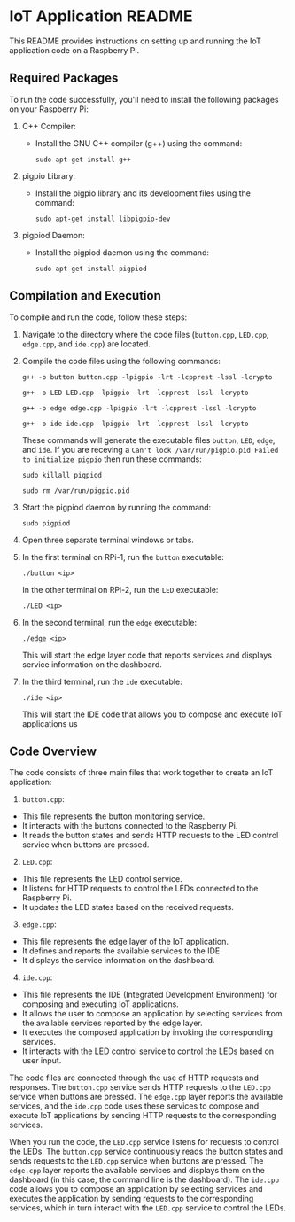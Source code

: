 # IoT Application README

This README provides instructions on setting up and running the IoT application code on a Raspberry Pi.

## Required Packages

To run the code successfully, you'll need to install the following packages on your Raspberry Pi:

1. C++ Compiler:
   - Install the GNU C++ compiler (g++) using the command:
     ```
     sudo apt-get install g++
     ```

2. pigpio Library:
   - Install the pigpio library and its development files using the command:
     ```
     sudo apt-get install libpigpio-dev
     ```

3. pigpiod Daemon:
   - Install the pigpiod daemon using the command:
     ```
     sudo apt-get install pigpiod
     ```

## Compilation and Execution

To compile and run the code, follow these steps:

1. Navigate to the directory where the code files (`button.cpp`, `LED.cpp`, `edge.cpp`, and `ide.cpp`) are located.

2. Compile the code files using the following commands:
    ```
    g++ -o button button.cpp -lpigpio -lrt -lcpprest -lssl -lcrypto
    ```
     ```
    g++ -o LED LED.cpp -lpigpio -lrt -lcpprest -lssl -lcrypto
    ```
    ```
    g++ -o edge edge.cpp -lpigpio -lrt -lcpprest -lssl -lcrypto
    ```
    ```
    g++ -o ide ide.cpp -lpigpio -lrt -lcpprest -lssl -lcrypto
    ```

    These commands will generate the executable files `button`, `LED`, `edge`, and `ide`. If you are receving a ` Can't lock /var/run/pigpio.pid Failed to initialize pigpio ` then run these commands: 
    ```
    sudo killall pigpiod
    ```
    ```
    sudo rm /var/run/pigpio.pid
    ```

3. Start the pigpiod daemon by running the command:
    ```
    sudo pigpiod
    ```

4. Open three separate terminal windows or tabs.

5. In the first terminal on RPi-1, run the `button` executable:
   ``` 
   ./button <ip>
   ```
   In the other terminal on RPi-2, run the `LED` executable:
   ``` 
   ./LED <ip>
   ```
    

6. In the second terminal, run the `edge` executable:
    ```
    ./edge <ip>
    ```
    This will start the edge layer code that reports services and displays service information on the dashboard.

7. In the third terminal, run the `ide` executable:
    ```
    ./ide <ip>
    ```
    This will start the IDE code that allows you to compose and execute IoT applications us

## Code Overview
The code consists of three main files that work together to create an IoT application:

1. `button.cpp`:
- This file represents the button monitoring service.
- It interacts with the buttons connected to the Raspberry Pi.
- It reads the button states and sends HTTP requests to the LED control service when buttons are pressed.

2. `LED.cpp`:
- This file represents the LED control service.
- It listens for HTTP requests to control the LEDs connected to the Raspberry Pi.
- It updates the LED states based on the received requests.

3. `edge.cpp`:
- This file represents the edge layer of the IoT application.
- It defines and reports the available services to the IDE.
- It displays the service information on the dashboard.

4. `ide.cpp`:
- This file represents the IDE (Integrated Development Environment) for composing and executing IoT applications.
- It allows the user to compose an application by selecting services from the available services reported by the edge layer.
- It executes the composed application by invoking the corresponding services.
- It interacts with the LED control service to control the LEDs based on user input.


The code files are connected through the use of HTTP requests and responses. The `button.cpp` service sends HTTP requests to the `LED.cpp` service when buttons are pressed. The `edge.cpp` layer reports the available services, and the `ide.cpp` code uses these services to compose and execute IoT applications by sending HTTP requests to the corresponding services.

When you run the code, the `LED.cpp` service listens for requests to control the LEDs. The `button.cpp` service continuously reads the button states and sends requests to the `LED.cpp` service when buttons are pressed. The `edge.cpp` layer reports the available services and displays them on the dashboard (in this case, the command line is the dashboard). The `ide.cpp` code allows you to compose an application by selecting services and executes the application by sending requests to the corresponding services, which in turn interact with the `LED.cpp` service to control the LEDs.